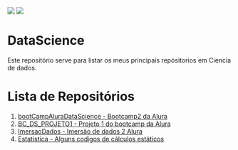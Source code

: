 ![](https://img.shields.io/github/last-commit/HenriqueCCdA/bootCampAluraDataScience?style=plasti&ccolor=blue)
![](https://img.shields.io/badge/Autor-Henrique%20C%20C%20de%20Andrade-blue)

# DataScience

Este repositório serve para listar os meus principais repósitorios em Ciencia de dados.

# Lista de Repositórios

1. [bootCampAluraDataScience - Bootcamp2 da Alura](https://github.com/HenriqueCCdA/bootCampAluraDataScience)  
2. [BC_DS_PROJETO1 - Projeto 1 do bootcamp da Alura](https://github.com/HenriqueCCdA/BC_DS_Projeto1)
4. [ImersaoDados - Imersão de dados 2 Alura](https://github.com/HenriqueCCdA/ImersaoDados)
5. [Estatistica - Alguns codigos de cálculos estáticos](https://github.com/HenriqueCCdA/Estatistica)
